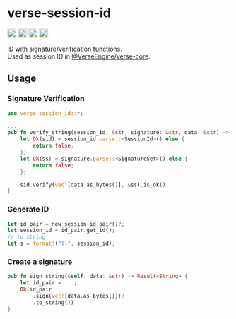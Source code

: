 # verse-session-id

[<img alt="crates.io" src="https://img.shields.io/crates/v/verse-session-id.svg?style=for-the-badge&color=fc8d62&logo=rust" height="20">](https://crates.io/crates/verse-session-id)
[<img alt="docs.rs" src="https://img.shields.io/docsrs/verse-session-id?style=for-the-badge&logo=docs.rs" height="20">](https://docs.rs/verse-session-id)
[<img alt="MIT" src="https://img.shields.io/github/license/VerseEngine/verse-session-id?style=for-the-badge" height="20">](https://github.com/VerseEngine/verse-session-id/blob/main/LICENSE)
[<img alt="MIT" src="https://img.shields.io/badge/PRs-welcome-brightgreen.svg?style=for-the-badge" height="20">](https://github.com/VerseEngine/verse-three/pulls)


ID with signature/verification functions.  
Used as session ID in [@VerseEngine/verse-core](https://github.com/VerseEngine/verse-session-id).


## Usage
### Signature Verification
```rust
use verse_session_id::*;

...
pub fn verify_string(session_id: &str, signature: &str, data: &str) -> bool {
    let Ok(sid) = session_id.parse::<SessionId>() else {
        return false;
    };
    let Ok(ss) = signature.parse::<SignatureSet>() else {
        return false;
    };

    sid.verify(vec![data.as_bytes()], &ss).is_ok()
}
```

### Generate ID
```rust
let id_pair = new_session_id_pair()?;
let session_id = id_pair.get_id();
// to string
let s = format!("{}", session_id);
```


### Create a signature
```rust
pub fn sign_string(&self, data: &str) -> Result<String> {
    let id_pair = ...;
    Ok(id_pair
        .sign(vec![data.as_bytes()])?
        .to_string())
}
```
